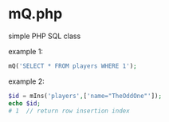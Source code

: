 # mQ.php

simple PHP SQL class


example 1:
```php
mQ('SELECT * FROM players WHERE 1');
```


example 2:
```php
$id = mIns('players',['name="TheOddOne"']);
echo $id;
# 1  // return row insertion index
```